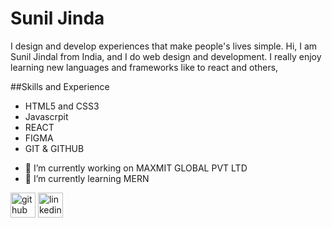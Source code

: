 

# Sunil Jinda
I design and develop experiences that make people's lives simple.
Hi, I am Sunil Jindal from India, and I do web design and development. I really enjoy learning new languages and frameworks like to react and others,

##Skills and Experience

*  HTML5 and CSS3
*  Javascrpit
*  REACT
*  FIGMA
*  GIT & GITHUB

- 🔭 I’m currently working on MAXMIT GLOBAL PVT LTD 
- 🌱 I’m currently learning MERN 


[<img src='https://cdn.jsdelivr.net/npm/simple-icons@3.0.1/icons/github.svg' alt='github' height='40'>](https://github.com/https://github.com/Sunil-Jindal)  [<img src='https://cdn.jsdelivr.net/npm/simple-icons@3.0.1/icons/linkedin.svg' alt='linkedin' height='40'>](https://www.linkedin.com/in/https://www.linkedin.com/feed/?trk=nav_back_to_linkedin/)  

